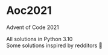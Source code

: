 # Aoc2021
Advent of Code 2021

All solutions in Python 3.10  
Some solutions inspired by redditors 🎅 
